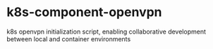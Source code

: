 # k8s-component-openvpn
k8s openvpn initialization script, enabling collaborative development between local and container environments
